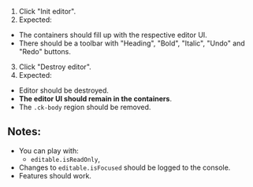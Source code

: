 1. Click "Init editor".
2. Expected:
  * The containers should fill up with the respective editor UI.
  * There should be a toolbar with "Heading", "Bold", "Italic", "Undo" and "Redo" buttons.
3. Click "Destroy editor".
4. Expected:
  * Editor should be destroyed.
  * **The editor UI should remain in the containers**.
  * The `.ck-body` region should be removed.

## Notes:

* You can play with:
  * `editable.isReadOnly`,
* Changes to `editable.isFocused` should be logged to the console.
* Features should work.
